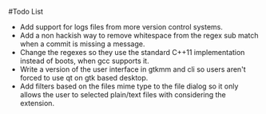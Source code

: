 #Todo List

- Add support for logs files from more version control systems.
- Add a non hackish way to remove whitespace from the regex sub match when a commit is missing a message.
- Change the regexes so they use the standard C++11 implementation instead of boots, when gcc supports it.
- Write a version of the user interface in gtkmm and cli so users aren't forced to use qt on gtk based desktop.
- Add filters based on the files mime type to the file dialog so it only allows the user to selected plain/text files with considering the extension.
